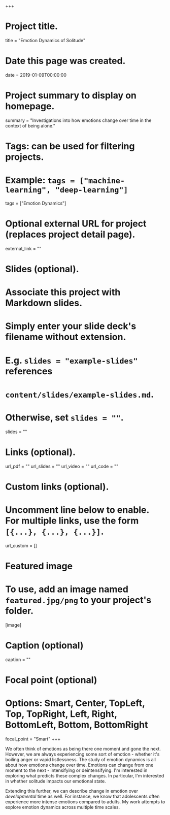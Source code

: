 +++
# Project title.
title = "Emotion Dynamics of Solitude"

# Date this page was created.
date = 2019-01-09T00:00:00

# Project summary to display on homepage.
summary = "Investigations into how emotions change over time in the context of being alone."

# Tags: can be used for filtering projects.
# Example: `tags = ["machine-learning", "deep-learning"]`
tags = ["Emotion Dynamics"]

# Optional external URL for project (replaces project detail page).
external_link = ""

# Slides (optional).
#   Associate this project with Markdown slides.
#   Simply enter your slide deck's filename without extension.
#   E.g. `slides = "example-slides"` references 
#   `content/slides/example-slides.md`.
#   Otherwise, set `slides = ""`.
slides = ""

# Links (optional).
url_pdf = ""
url_slides = ""
url_video = ""
url_code = ""

# Custom links (optional).
#   Uncomment line below to enable. For multiple links, use the form `[{...}, {...}, {...}]`.
url_custom = []

# Featured image
# To use, add an image named `featured.jpg/png` to your project's folder. 
[image]
  # Caption (optional)
  caption = ""
  
  # Focal point (optional)
  # Options: Smart, Center, TopLeft, Top, TopRight, Left, Right, BottomLeft, Bottom, BottomRight
  focal_point = "Smart"
+++

We often think of emotions as being there one moment and gone the next. However, we are always experiencing some sort of emotion - whether it's boiling anger or vapid listlessness. The study of emotion dynamics is all about how emotions change over time. Emotions can change from one moment to the next - intensifying or deintensifying. I'm interested in exploring what predicts these complex changes. In particular, I'm interested in whether solitude impacts our emotional state. 

Extending this further, we can describe change in emotion over *developmental* time as well. For instance, we know that adolescents often experience more intense emotions compared to adults. My work attempts to explore emotion dynamics across multiple time scales.
